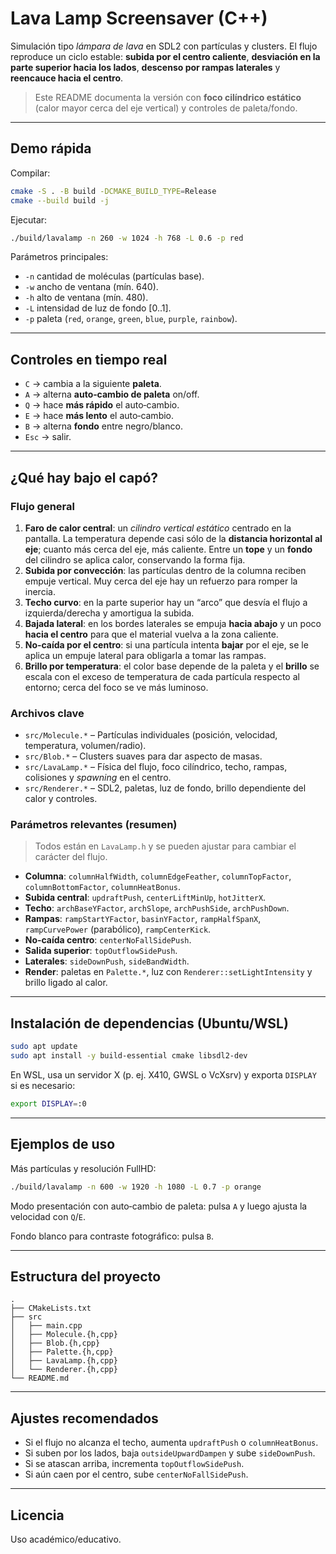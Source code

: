 # Lava Lamp Screensaver (C++)

Simulación tipo *lámpara de lava* en SDL2 con partículas y clusters. El flujo reproduce un ciclo estable: **subida por el centro caliente**, **desviación en la parte superior hacia los lados**, **descenso por rampas laterales** y **reencauce hacia el centro**.

> Este README documenta la versión con **foco cilíndrico estático** (calor mayor cerca del eje vertical) y controles de paleta/fondo.

---

## Demo rápida

Compilar:

```bash
cmake -S . -B build -DCMAKE_BUILD_TYPE=Release
cmake --build build -j
```

Ejecutar:

```bash
./build/lavalamp -n 260 -w 1024 -h 768 -L 0.6 -p red
```

Parámetros principales:
- `-n` cantidad de moléculas (partículas base).
- `-w` ancho de ventana (mín. 640).
- `-h` alto de ventana (mín. 480).
- `-L` intensidad de luz de fondo [0..1].
- `-p` paleta (`red`, `orange`, `green`, `blue`, `purple`, `rainbow`).

---

## Controles en tiempo real

- `C` → cambia a la siguiente **paleta**.
- `A` → alterna **auto‑cambio de paleta** on/off.
- `Q` → hace **más rápido** el auto‑cambio.
- `E` → hace **más lento** el auto‑cambio.
- `B` → alterna **fondo** entre negro/blanco.
- `Esc` → salir.

---

## ¿Qué hay bajo el capó?

### Flujo general
1. **Faro de calor central**: un *cilindro vertical estático* centrado en la pantalla. La temperatura depende casi sólo de la **distancia horizontal al eje**; cuanto más cerca del eje, más caliente. Entre un **tope** y un **fondo** del cilindro se aplica calor, conservando la forma fija.
2. **Subida por convección**: las partículas dentro de la columna reciben empuje vertical. Muy cerca del eje hay un refuerzo para romper la inercia.
3. **Techo curvo**: en la parte superior hay un “arco” que desvía el flujo a izquierda/derecha y amortigua la subida.
4. **Bajada lateral**: en los bordes laterales se empuja **hacia abajo** y un poco **hacia el centro** para que el material vuelva a la zona caliente.
5. **No‑caída por el centro**: si una partícula intenta **bajar** por el eje, se le aplica un empuje lateral para obligarla a tomar las rampas.
6. **Brillo por temperatura**: el color base depende de la paleta y el **brillo** se escala con el exceso de temperatura de cada partícula respecto al entorno; cerca del foco se ve más luminoso.

### Archivos clave
- `src/Molecule.*` – Partículas individuales (posición, velocidad, temperatura, volumen/radio).
- `src/Blob.*` – Clusters suaves para dar aspecto de masas.
- `src/LavaLamp.*` – Física del flujo, foco cilíndrico, techo, rampas, colisiones y *spawning* en el centro.
- `src/Renderer.*` – SDL2, paletas, luz de fondo, brillo dependiente del calor y controles.

### Parámetros relevantes (resumen)
> Todos están en `LavaLamp.h` y se pueden ajustar para cambiar el carácter del flujo.

- **Columna**: `columnHalfWidth`, `columnEdgeFeather`, `columnTopFactor`, `columnBottomFactor`, `columnHeatBonus`.
- **Subida central**: `updraftPush`, `centerLiftMinUp`, `hotJitterX`.
- **Techo**: `archBaseYFactor`, `archSlope`, `archPushSide`, `archPushDown`.
- **Rampas**: `rampStartYFactor`, `basinYFactor`, `rampHalfSpanX`, `rampCurvePower` (parabólico), `rampCenterKick`.
- **No‑caída centro**: `centerNoFallSidePush`.
- **Salida superior**: `topOutflowSidePush`.
- **Laterales**: `sideDownPush`, `sideBandWidth`.
- **Render**: paletas en `Palette.*`, luz con `Renderer::setLightIntensity` y brillo ligado al calor.

---

## Instalación de dependencias (Ubuntu/WSL)

```bash
sudo apt update
sudo apt install -y build-essential cmake libsdl2-dev
```

En WSL, usa un servidor X (p. ej. X410, GWSL o VcXsrv) y exporta `DISPLAY` si es necesario:
```bash
export DISPLAY=:0
```

---

## Ejemplos de uso

Más partículas y resolución FullHD:
```bash
./build/lavalamp -n 600 -w 1920 -h 1080 -L 0.7 -p orange
```

Modo presentación con auto‑cambio de paleta: pulsa `A` y luego ajusta la velocidad con `Q`/`E`.

Fondo blanco para contraste fotográfico: pulsa `B`.

---

## Estructura del proyecto

```
.
├── CMakeLists.txt
├── src
│   ├── main.cpp
│   ├── Molecule.{h,cpp}
│   ├── Blob.{h,cpp}
│   ├── Palette.{h,cpp}
│   ├── LavaLamp.{h,cpp}
│   └── Renderer.{h,cpp}
└── README.md
```

---

## Ajustes recomendados

- Si el flujo no alcanza el techo, aumenta `updraftPush` o `columnHeatBonus`.
- Si suben por los lados, baja `outsideUpwardDampen` y sube `sideDownPush`.
- Si se atascan arriba, incrementa `topOutflowSidePush`.
- Si aún caen por el centro, sube `centerNoFallSidePush`.

---

## Licencia

Uso académico/educativo.
